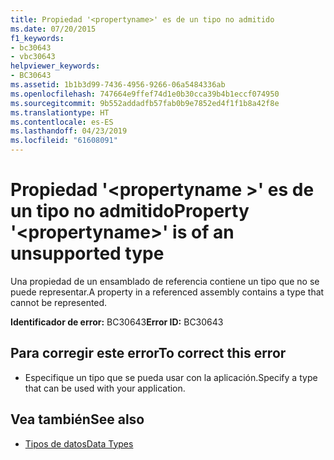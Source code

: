 ```yaml
---
title: Propiedad '<propertyname>' es de un tipo no admitido
ms.date: 07/20/2015
f1_keywords:
- bc30643
- vbc30643
helpviewer_keywords:
- BC30643
ms.assetid: 1b1b3d99-7436-4956-9266-06a5484336ab
ms.openlocfilehash: 747664e9ffef74d1e0b30cca39b4b1eccf074950
ms.sourcegitcommit: 9b552addadfb57fab0b9e7852ed4f1f1b8a42f8e
ms.translationtype: HT
ms.contentlocale: es-ES
ms.lasthandoff: 04/23/2019
ms.locfileid: "61608091"
---
```

# <a name="property-propertyname-is-of-an-unsupported-type"></a><span data-ttu-id="39433-102">Propiedad '\<propertyname >' es de un tipo no admitido</span><span class="sxs-lookup"><span data-stu-id="39433-102">Property '\<propertyname>' is of an unsupported type</span></span>
<span data-ttu-id="39433-103">Una propiedad de un ensamblado de referencia contiene un tipo que no se puede representar.</span><span class="sxs-lookup"><span data-stu-id="39433-103">A property in a referenced assembly contains a type that cannot be represented.</span></span>  
  
 <span data-ttu-id="39433-104">**Identificador de error:** BC30643</span><span class="sxs-lookup"><span data-stu-id="39433-104">**Error ID:** BC30643</span></span>  
  
## <a name="to-correct-this-error"></a><span data-ttu-id="39433-105">Para corregir este error</span><span class="sxs-lookup"><span data-stu-id="39433-105">To correct this error</span></span>  
  
- <span data-ttu-id="39433-106">Especifique un tipo que se pueda usar con la aplicación.</span><span class="sxs-lookup"><span data-stu-id="39433-106">Specify a type that can be used with your application.</span></span>  
  
## <a name="see-also"></a><span data-ttu-id="39433-107">Vea también</span><span class="sxs-lookup"><span data-stu-id="39433-107">See also</span></span>

- [<span data-ttu-id="39433-108">Tipos de datos</span><span class="sxs-lookup"><span data-stu-id="39433-108">Data Types</span></span>](../../visual-basic/programming-guide/language-features/data-types/index.md)

